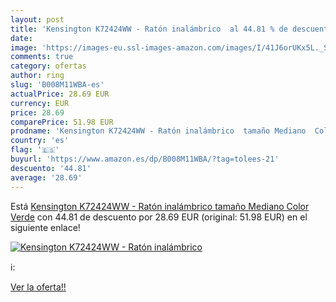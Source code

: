 ```yaml
---
layout: post
title: 'Kensington K72424WW - Ratón inalámbrico  al 44.81 % de descuento'
date: 
image: 'https://images-eu.ssl-images-amazon.com/images/I/41J6orUKx5L._SL200_.jpg'
comments: true
category: ofertas
author: ring
slug: 'B008M11WBA-es'
actualPrice: 28.69 EUR
currency: EUR
price: 28.69
comparePrice: 51.98 EUR
prodname: 'Kensington K72424WW - Ratón inalámbrico  tamaño Mediano  Color Verde'
country: 'es'
flag: '🇪🇸'
buyurl: 'https://www.amazon.es/dp/B008M11WBA/?tag=tolees-21'
descuento: '44.81'
average: '28.69'
---
```


Está [Kensington K72424WW - Ratón inalámbrico  tamaño Mediano  Color Verde](https://www.amazon.es/dp/B008M11WBA/?tag=tolees-21) con 44.81 de descuento por 28.69 EUR (original: 51.98 EUR) en el siguiente enlace!

[![Kensington K72424WW - Ratón inalámbrico ](https://images-eu.ssl-images-amazon.com/images/I/41J6orUKx5L._SL200_.jpg)](https://www.amazon.es/dp/B008M11WBA/?tag=tolees-21)

ℹ️:


[Ver la oferta!!](https://www.amazon.es/dp/B008M11WBA/?tag=tolees-21)
